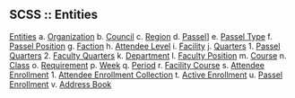 ## SCSS :: Entities

[Entities](entities.md)
  a. [Organization](entities/organization.md)
  b. [Council](entities/council.md)
  c. [Region](entities/region.md)
  d. [Passel](entities/passel.md)]
  e. [Passel Type](entities/passel_type.md)
  f. [Passel Position](entities/passel_position.md)
  g. [Faction](entities/faction.md)
  h. [Attendee Level](entities/attendee_level.md)
  i. [Facility](entities/facility.md)
  j. [Quarters](entities/quarters.md)
    1. [Passel Quarters](entities/passel_quarters.md)
    2. [Faculty Quarters](entities/faculty_quarters.md)
  k. [Department](entities/department.md)
  l. [Faculty Position](entities/faculty_position.md)
  m. [Course](entities/course.md)
  n. [Class](entities/scss_class.md)
  o. [Requirement](entities/requirement.md)
  p. [Week](entities/week.md)
  q. [Period](entities/period.md)
  r. [Facility Course](entities/facility_course.md)
  s. [Attendee Enrollment](entities/attendee_enrollment.md)
    1. [Attendee Enrollment Collection](entities/attendee_enrollment_collection.md)
  t. [Active Enrollment](entities/active_enrollment.md)
  u. [Passel Enrollment](entities/passel_enrollment.md)
  v. [Address Book](entities/address_book.md)